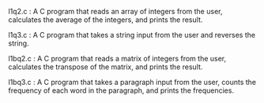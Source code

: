 l1q2.c : A C program that reads an array of integers from the user, calculates the average of the integers, and prints
the result.

l1q3.c : A C program that takes a string input from the user and reverses the string.

l1bq2.c : A C program that reads a matrix of integers from the user, calculates the transpose of the matrix, and prints the result.

l1bq3.c : A C program that takes a paragraph input from the user, counts the frequency of each word in the paragraph, and prints the frequencies.
